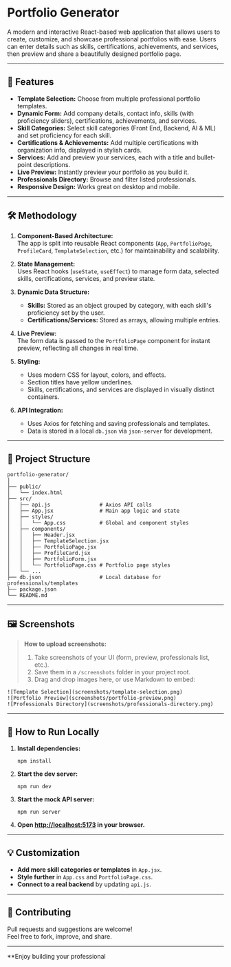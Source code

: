 # Portfolio Generator

A modern and interactive React-based web application that allows users to create, customize, and showcase professional portfolios with ease.
Users can enter details such as skills, certifications, achievements, and services, then preview and share a beautifully designed portfolio page.

---

## 🚀 Features

- **Template Selection:** Choose from multiple professional portfolio templates.
- **Dynamic Form:** Add company details, contact info, skills (with proficiency sliders), certifications, achievements, and services.
- **Skill Categories:** Select skill categories (Front End, Backend, AI & ML) and set proficiency for each skill.
- **Certifications & Achievements:** Add multiple certifications with organization info, displayed in stylish cards.
- **Services:** Add and preview your services, each with a title and bullet-point descriptions.
- **Live Preview:** Instantly preview your portfolio as you build it.
- **Professionals Directory:** Browse and filter listed professionals.
- **Responsive Design:** Works great on desktop and mobile.

---

## 🛠️ Methodology

1. **Component-Based Architecture:**  
   The app is split into reusable React components (`App`, `PortfolioPage`, `ProfileCard`, `TemplateSelection`, etc.) for maintainability and scalability.

2. **State Management:**  
   Uses React hooks (`useState`, `useEffect`) to manage form data, selected skills, certifications, services, and preview state.

3. **Dynamic Data Structure:**  
   - **Skills:** Stored as an object grouped by category, with each skill's proficiency set by the user.
   - **Certifications/Services:** Stored as arrays, allowing multiple entries.

4. **Live Preview:**  
   The form data is passed to the `PortfolioPage` component for instant preview, reflecting all changes in real time.

5. **Styling:**  
   - Uses modern CSS for layout, colors, and effects.
   - Section titles have yellow underlines.
   - Skills, certifications, and services are displayed in visually distinct containers.

6. **API Integration:**  
   - Uses Axios for fetching and saving professionals and templates.
   - Data is stored in a local `db.json` via `json-server` for development.

---

## 📁 Project Structure

```
portfolio-generator/
│
├── public/
│   └── index.html
├── src/
│   ├── api.js                # Axios API calls
│   ├── App.jsx               # Main app logic and state
│   ├── styles/
│   │   └── App.css           # Global and component styles
│   ├── components/
│   │   ├── Header.jsx
│   │   ├── TemplateSelection.jsx
│   │   ├── PortfolioPage.jsx
│   │   ├── ProfileCard.jsx
│   │   ├── PortfolioForm.jsx
│   │   └── PortfolioPage.css # Portfolio page styles
│   └── ...
├── db.json                   # Local database for professionals/templates
├── package.json
└── README.md
```

---

## 🖼️ Screenshots

> **How to upload screenshots:**  
> 1. Take screenshots of your UI (form, preview, professionals list, etc.).
> 2. Save them in a `/screenshots` folder in your project root.
> 3. Drag and drop images here, or use Markdown to embed:

```
![Template Selection](screenshots/template-selection.png)
![Portfolio Preview](screenshots/portfolio-preview.png)
![Professionals Directory](screenshots/professionals-directory.png)
```

---

## 📝 How to Run Locally

1. **Install dependencies:**
   ```
   npm install
   ```

2. **Start the dev server:**
   ```
   npm run dev
   ```

3. **Start the mock API server:**
   ```
   npm run server
   ```

4. **Open [http://localhost:5173](http://localhost:5173) in your browser.**

---

## 💡 Customization

- **Add more skill categories or templates** in `App.jsx`.
- **Style further** in `App.css` and `PortfolioPage.css`.
- **Connect to a real backend** by updating `api.js`.

---

## 🤝 Contributing

Pull requests and suggestions are welcome!  
Feel free to fork, improve, and share.

---

**Enjoy building your professional
